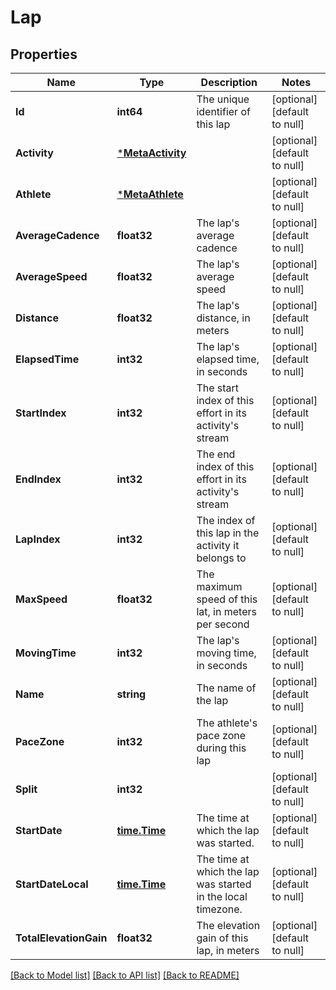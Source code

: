 # Lap

## Properties
Name | Type | Description | Notes
------------ | ------------- | ------------- | -------------
**Id** | **int64** | The unique identifier of this lap | [optional] [default to null]
**Activity** | [***MetaActivity**](MetaActivity.md) |  | [optional] [default to null]
**Athlete** | [***MetaAthlete**](MetaAthlete.md) |  | [optional] [default to null]
**AverageCadence** | **float32** | The lap&#39;s average cadence | [optional] [default to null]
**AverageSpeed** | **float32** | The lap&#39;s average speed | [optional] [default to null]
**Distance** | **float32** | The lap&#39;s distance, in meters | [optional] [default to null]
**ElapsedTime** | **int32** | The lap&#39;s elapsed time, in seconds | [optional] [default to null]
**StartIndex** | **int32** | The start index of this effort in its activity&#39;s stream | [optional] [default to null]
**EndIndex** | **int32** | The end index of this effort in its activity&#39;s stream | [optional] [default to null]
**LapIndex** | **int32** | The index of this lap in the activity it belongs to | [optional] [default to null]
**MaxSpeed** | **float32** | The maximum speed of this lat, in meters per second | [optional] [default to null]
**MovingTime** | **int32** | The lap&#39;s moving time, in seconds | [optional] [default to null]
**Name** | **string** | The name of the lap | [optional] [default to null]
**PaceZone** | **int32** | The athlete&#39;s pace zone during this lap | [optional] [default to null]
**Split** | **int32** |  | [optional] [default to null]
**StartDate** | [**time.Time**](time.Time.md) | The time at which the lap was started. | [optional] [default to null]
**StartDateLocal** | [**time.Time**](time.Time.md) | The time at which the lap was started in the local timezone. | [optional] [default to null]
**TotalElevationGain** | **float32** | The elevation gain of this lap, in meters | [optional] [default to null]

[[Back to Model list]](../README.md#documentation-for-models) [[Back to API list]](../README.md#documentation-for-api-endpoints) [[Back to README]](../README.md)


